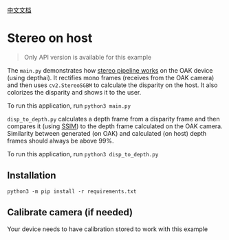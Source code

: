 [中文文档](README.zh-CN.md)

# Stereo on host

> Only API version is available for this example

The `main.py` demonstrates how [stereo pipeline works](https://docs.luxonis.com/projects/api/en/latest/components/nodes/stereo_depth/#internal-block-diagram-of-stereodepth-node) on the OAK device (using depthai). It rectifies mono frames (receives from the OAK camera) and then
uses `cv2.StereoSGBM` to calculate the disparity on the host. It also colorizes the disparity and shows it to the user.

To run this application, run `python3 main.py`

`disp_to_depth.py` calculates a depth frame from a disparity frame and then compares it (using [SSIM](https://en.wikipedia.org/wiki/Structural_similarity)) to
the depth frame calculated on the OAK camera. Similarity between generated (on OAK) and calculated (on host) depth frames should always be above 99%.

To run this application, run `python3 disp_to_depth.py`

## Installation

```
python3 -m pip install -r requirements.txt
```

## Calibrate camera (if needed)

Your device needs to have calibration stored to work with this example



